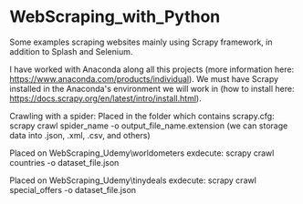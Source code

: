# WebScraping_with_Python
Some examples scraping websites mainly using Scrapy framework, in addition to Splash and Selenium.

I have worked with Anaconda along all this projects (more information here: https://www.anaconda.com/products/individual).
We must have Scrapy installed in the Anaconda's environment we will work in (how to install here: https://docs.scrapy.org/en/latest/intro/install.html).


Crawling with a spider:
Placed in the folder which contains scrapy.cfg: 
  scrapy crawl spider_name -o output_file_name.extension
(we can storage data into .json, .xml, .csv, and others)

Placed on WebScraping_Udemy\worldometers exdecute:
  scrapy crawl countries -o dataset_file.json

Placed on WebScraping_Udemy\tinydeals exdecute:
  scrapy crawl special_offers -o dataset_file.json
